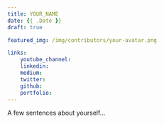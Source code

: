 ```yaml
---
title: YOUR_NAME
date: {{ .Date }}
draft: true

featured_img: /img/contributors/your-avatar.png

links:
    youtube_channel: 
    linkedin: 
    medium: 
    twitter:
    github:
    portfolio: 
---
```


A few sentences about yourself...